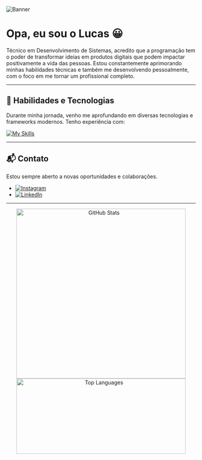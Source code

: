 ![Banner](https://user-images.githubusercontent.com/74038190/225813708-98b745f2-7d22-48cf-9150-083f1b00d6c9.gif)

# Opa, eu sou o Lucas 😀

Técnico em Desenvolvimento de Sistemas, acredito que a programação tem o poder de transformar ideias em produtos digitais que podem impactar positivamente a vida das pessoas. Estou constantemente aprimorando minhas habilidades técnicas e também me desenvolvendo pessoalmente, com o foco em me tornar um profissional completo.

---

## 🚀 Habilidades e Tecnologias

Durante minha jornada, venho me aprofundando em diversas tecnologias e frameworks modernos. Tenho experiência com:

[![My Skills](https://skillicons.dev/icons?i=js,html,css,react,nextjs,typescript,tailwind,docker,git,vue,nodejs,mysql,postgres,adonis,nest,express,adonis,styledcomponents)](https://skillicons.dev)

---

## 📬 Contato

Estou sempre aberto a novas oportunidades e colaborações.

- [![Instagram](https://img.shields.io/badge/Instagram-%40lucaspgomes-E4405F?style=for-the-badge&logo=instagram&logoColor=white)](https://www.instagram.com/lucaspgomes_)
- [![LinkedIn](https://img.shields.io/badge/LinkedIn-Lucas_Paulo-0A66C2?style=for-the-badge&logo=linkedin&logoColor=white)](https://www.linkedin.com/in/lucas-paulo-1772b729a/)

---

<div align="center">
  <img src="https://github-readme-stats.vercel.app/api?username=LucasLdp&show_icons=true&count_private=true&hide=prs&theme=dark" alt="GitHub Stats" width="450"/>

  <img src="https://github-readme-stats.vercel.app/api/top-langs/?username=LucasLdp&layout=compact&langs_count=10&theme=dark" alt="Top Languages" width="450" height="200" />
</div>
